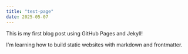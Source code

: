 ```yaml
---
title: "test-page"
date: 2025-05-07
---
```


This is my first blog post using GitHub Pages and Jekyll!

I'm learning how to build static websites with markdown and frontmatter.
